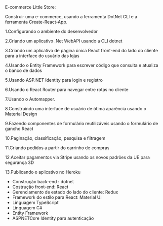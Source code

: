 E-commerce Little Store:

Construir uma e-commerce, usando a ferramenta DotNet CLI e a ferramenta Create-React-App. 

1.Configurando o ambiente do desenvolvedor

2.Criando um aplicativo .Net WebAPI usando a CLI dotnet

3.Criando um aplicativo de página única React front-end do lado do cliente para a interface do usuário das lojas

4.Usando o Entity Framework para escrever código que consulta e atualiza o banco de dados

5.Usando ASP.NET Identity para login e registro

6.Usando o React Router para navegar entre rotas no cliente

7.Usando o Automapper.

8.Construindo uma interface de usuário de ótima aparência usando o Material Design

9.Fazendo componentes de formulário reutilizáveis usando o formulário de gancho React

10.Paginação, classificação, pesquisa e filtragem

11.Criando pedidos a partir do carrinho de compras

12.Aceitar pagamentos via Stripe usando os novos padrões da UE para segurança 3D

13.Publicando o aplicativo no Heroku


- Construção back-end :  dotnet
- Costrução front-end: React
- Gerenciamento de estado do lado do cliente: Redux
- Framework do estilo para React:  Material UI
- Linguagem TypeScript
- Linguagem C#
- Entity Framework
- ASPNETCore Identity para autenticação

